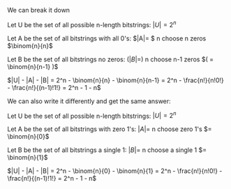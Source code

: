 We can break it down

Let U be the set of all possible n-length bitstrings: $|U|=2^n$

Let A be the set of all bitstrings with all 0's: $|A|= $ n choose n zeros $\binom{n}{n}$

Let B be the set of all bitstrings no zeros: $(|B|= )$ n choose n-1 zeros $( = \binom{n}{n-1} )$

$|U| - |A| - |B| = 2^n - \binom{n}{n} - \binom{n}{n-1} = 2^n - \frac{n!}{n!0!} - \frac{n!}{(n-1)!1!} = 2^n - 1 - n$

We can also write it differently and get the same answer:

Let U be the set of all possible n-length bitstrings: $|U|=2^n$

Let A be the set of all bitstrings with zero 1's: $|A|=$ n choose zero 1's $= \binom{n}{0}$

Let B be the set of all bitstrings a single 1: $|B|=$ n choose a single 1 $= \binom{n}{1}$

$|U| - |A| - |B| = 2^n - \binom{n}{0} - \binom{n}{1} = 2^n - \frac{n!}{n!0!} - \frac{n!}{(n-1)!1!} = 2^n - 1 - n$
